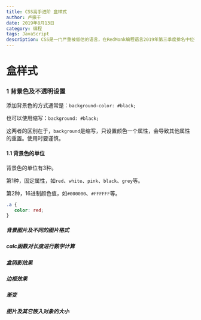 ```yaml
---
title: CSS高手进阶 盒样式
author: 卢振千
date: 2019年8月13日
category: 编程
tags: JavaScript
description: CSS是一门严重被低估的语言，在RedMonk编程语言2019年第三季度排名中位列第7位。CSS一直都是存在感不强，但应用范围极其广泛的语言。在现在，你所看到的任何网页，几乎都有CSS的存在。
---
```


# 盒样式

### 1 背景色及不透明设置

添加背景色的方式通常是：`background-color: #black;`

也可以使用缩写：`background: #black;`

这两者的区别在于，```background```是缩写，只设置颜色一个属性，会导致其他属性的重置。使用时要谨慎。

#### 1.1 背景色的单位

背景色的单位有3种。

第1种，固定属性，如```red```、```white```、```pink```、```black```、```grey```等。

第2种，16进制颜色值，如```#000000```、```#FFFFFF```等。

```css
.a {
   color: red; 
}
```



##### 背景图片及不同的图片格式

##### calc函数对长度进行数学计算

##### 盒阴影效果

##### 边框效果

##### 渐变

##### 图片及其它嵌入对象的大小